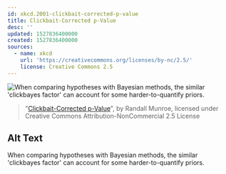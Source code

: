 ```yaml
---
id: xkcd.2001-clickbait-corrected-p-value
title: Clickbait-Corrected p-Value
desc: ''
updated: 1527836400000
created: 1527836400000
sources:
  - name: xkcd
    url: 'https://creativecommons.org/licenses/by-nc/2.5/'
    license: Creative Commons 2.5
---
```

![When comparing hypotheses with Bayesian methods, the similar 'clickbayes factor' can account for some harder-to-quantify priors.](https://imgs.xkcd.com/comics/clickbait_corrected_p_value.png)
> "[Clickbait-Corrected p-Value](https://xkcd.com/2001/)", by Randall Munroe, licensed under Creative Commons Attribution-NonCommercial 2.5 License

## Alt Text
When comparing hypotheses with Bayesian methods, the similar 'clickbayes factor' can account for some harder-to-quantify priors.
